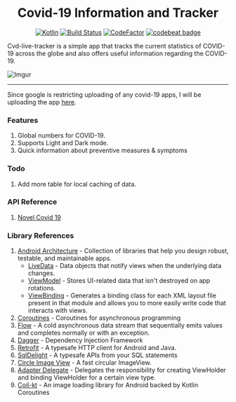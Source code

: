 <h1 align="center">Covid-19 Information and Tracker </h1>

<p align="center">
    <a href=""><img alt="Kotlin" src="https://img.shields.io/badge/kotlin-1.4--M3-blue?logo=kotlin"/></a>
    <a href="https://actions-badge.atrox.dev/yukarlo/cvd-live-tracker/goto"><img alt="Build Status" src="https://img.shields.io/endpoint.svg?url=https%3A%2F%2Factions-badge.atrox.dev%2Fyukarlo%2Fcvd-live-tracker%2Fbadge" /></a>
    <a href="https://www.codefactor.io/repository/github/yukarlo/cvd-live-tracker"><img src="https://www.codefactor.io/repository/github/yukarlo/cvd-live-tracker/badge" alt="CodeFactor" /></a>
    <a href="https://codebeat.co/projects/github-com-yukarlo-cvd-live-tracker-master"><img alt="codebeat badge" src="https://codebeat.co/badges/5c73d594-580f-4219-a94d-39bf70dd002e" /></a>
</p>

Cvd-live-tracker is a simple app that tracks the current statistics of COVID-19 across the globe and also offers useful information regarding the COVID-19.

![Imgur](https://i.imgur.com/rlyf980.png)
____
Since google is restricting uploading of any covid-19 apps, I will be uploading the app [here](https://drive.google.com/open?id=14CK6V4FYq0-1A27uIpqJa4lNccoj_THY).

### Features
1. Global numbers for COVID-19.
2. Supports Light and Dark mode.
3. Quick information about preventive measures & symptoms  

### Todo

1. Add more table for local caching of data.


### API Reference
1. [Novel Covid 19](https://corona.lmao.ninja/docs/#/)

### Library References
1. [Android Architecture](https://developer.android.com/topic/libraries/architecture) - Collection of libraries that help you design robust, testable, and maintainable apps.
    - [LiveData](https://developer.android.com/topic/libraries/architecture/livedata) - Data objects that notify views when the underlying data changes.
    - [ViewModel](https://developer.android.com/topic/libraries/architecture/viewmodel) - Stores UI-related data that isn't destroyed on app rotations.
    -  [ViewBinding](https://developer.android.com/topic/libraries/view-binding) - Generates a binding class for each XML layout file present in that module and allows you to more easily write code that interacts with views.
4. [Coroutines](https://github.com/Kotlin/kotlinx.coroutines) - Coroutines for asynchronous programming
5. [Flow](https://kotlin.github.io/kotlinx.coroutines/kotlinx-coroutines-core/kotlinx.coroutines.flow/-flow/index.html) - A cold asynchronous data stream that sequentially emits values and completes normally or with an exception.
6. [Dagger](https://github.com/square/dagger) - Dependency Injection Framework
7. [Retrofit](https://github.com/square/retrofit) - A typesafe HTTP client for Android and Java.
8. [SqlDelight](https://github.com/cashapp/sqldelight) - A typesafe APIs from your SQL statements
9. [Circle Image View](https://github.com/hdodenhof/CircleImageView) - A fast circular ImageView.
10. [Adapter Delegate](https://github.com/sockeqwe/AdapterDelegates) - Delegates the responsibility for creating ViewHolder and binding ViewHolder for a certain view type.
11. [Coil-kt](https://coil-kt.github.io/coil/) - An image loading library for Android backed by Kotlin Coroutines
